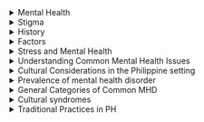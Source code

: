 <details>
   <summary>Mental Health</summary>

# Mental Health

**RA 11036 Mental Health Act of the Philippines**
- The state commits itself to promoting the well being of people by ensuring that Mental health is:
  - **Valued**
  - **Promoted**
  - **Protected**
  - Mental conditions are **treated and prevented**
- Service are free from coercion and accountable to the service users.
- people affected are able to exercise the full range of human rights and participate fully in society adn at work free from stigmazation and discrimination

### Importance of Mental Health

> Mental and Physical health are equally important components of overall health
>
> plays a crucial role in relationships
>
> affects the quality of life

### What happens if we neglect our mental health
- Chronic physical health issues
- Instability in your daily life
- **Incarceration** - prison
- Suicide

### Common mental health issues in PH
- Major depressive disorder
- Anxiety
- Substance Use
</details>

<details>
   <summary>Stigma</summary>

   # Stigma on mental Health

**MISCONCEPTIONS, DISCRIMINATIONS, MISUNDERSTANDING**

- Involves **negative attitudes/discrimination** against someone based on a disgusting characteristics such as a mental illness, health condition/disability
- **Social Stigmas**
  - can be related to other characteristics like **gender, sexuality, race, religion, and culture**
- lack of awarenes -> **misunderstandings, misinterpretations** regarding mental health
- can affect people with  mental illness
</details>

<details>
   <summary>History</summary>

   # History of Stigma
   - **Ancient Beliefs**
     - In ancient civilizations, mental illnesses were of then attributed to supernatural cause such as possession by evil spirits
   - **Medieval Views**
     - in middle ages MI was often associated with **Demon possession/moral weakness**
   - **Asylums and institutionalization**
   - **Media Portrayals**
     - Erronoeus media portrayal regarding mental illnesses/challenges.
   - **Stigmatizing Language**
   - **Cultural Factors**
     - influenced perceptions of mental health.
</details>

<details>

   <summary>Factors</summary>

   # Protective Factors
   > Characteristices that enhance an individual's ability to cope with stress; reducing development of mental health problems.

   - **Stable Family Environment**
   - **Access to education and Resources**
   - **Healthy Lifestyle Choices**
   - **Strong Problem-Solving Skills**

   # Risk Factors
   > Factors that increase the likelihood of a persond eveloping mental health disorders/ experiencing psychological distress.
   
   - **Genetic Predisposition**
   - **Traumatic Experiences**
   - **Chronic Stress**
   - **Substance Abuse**
   - **Social isolation**
   - **Chronic Medical Conditions**
   - **Major Life Changes**
   - **Poverty and Socioeconomic Disadvantage**
</details>


<details>

<summary> Stress and Mental Health</summary>

# Stress and Mental Health

## Stress
   > A natural and **physiological response** that occurs when an individual perceies a threat, challenge, or demand in their environment

   > It is the body's way of **preparing to cope with a potentially difficult/dangerous situation.**

**Two main types**
  - Acute Stress (short term)
    - triggered by specific event
  - Chronic Stress (long term)
    - result from ongoing challenges

### Symptoms

| Physical                     | Psychological                         |
| ---                          | ---                                   |
| Increase heart rate & bp     | Anxiety & worry                       |
| Muscle Tension & pain        | Irritability / mood swings            |
| Digestive Problems           | Difficulty concentrating              |
| Fatigue                      | Changes in appetite (eats more/less)  |
| Sleep disturbances           | Racing thoughts                       |
| Headaches                    | Depression/ feelings of sadness       |
| Weakened immune system       |                                       |

## Sources of Stress
   - Life Events
   - Daily hassles
     - Academics
     - Job pressure
     - Money and financial worries
   - Family and interpersonal stress
   - Time pressure and overload
   - Anger
   - Trauma
   - Societal issues
   - Burnout

# Burnout 
  > **Chronic physical and emotional exhaustion** that is often accompanied by a sense of **reduced accomplishment and detachment form work/other responsibilities**

## types of burnout
  1. Work related
     - **Overload burnout**- excessive work load
     - **Neglect burnout** - emotionally detached
     - **Frenectic burnout** - pushes beyond the limit
     - **Under-challenged** - bored 
     - **Worn out** - in their roles for an extended period
  2. Others
     - **Academic** - acad pressure
     - **Caregiver** - provides care
     - **Parental** - parenting becomes excessive
     - **Creative** - creatively block
     - **Relationship** - emotionally drained with interpersonal relationship

  # Stress Diathesis Model
  > Psychological theory that aims to **explain how mental disorders** develop as a result of the **interplay between biological or genetic predispositions**
  > (diathesis) and evironmental stressors

</details>
<details>
<summary>Understanding Common Mental Health Issues </summary>

# Mental health disorders
> significant disturbances in an individuals thoughts, emotions, behavior

## Mental Health issues/Problems
> Less severe difficulties -> temporary

### Why do we need to address MHD?

**This can affect some of the ff negatively**
1. Individual well being
2. Physical health
3. Social and interpersonal relationships
4. Academic and occupational success
5. Public Safety
6. Economic impact
7. Prevention of suicidal behavior
8. Reducing stigma
9. Long term positive outcomes
10. Global impact - statistics
</details>

<details>
  <Summary> Cultural Considerations in the Philippine setting</Summary>

  1. **Strong Family & Community ties**
     > Relied upon for emotional support
  2. **Hiya (shame) / pakikisama (harmony)**
     > **Hiya** - Embarrassment from being open
     >
     > **Pakikisama** - maintaining harmonious relationship
  3. **Stigma surrounding mental health**
     > Barrier to seeking help
  4. **Cultural Beliefs**
     > _usog/kulam_ - influence how MH is interpreted
  5. **Religion and spirituality**
     > Source of solace & support
  6. **Colonial influence**
  7. **Economic and sociopolitical factors**
     > Poverty & Political instability
  8. **Access to mental health services**
     > Limited
  9. **Language and dialects**
      > affects communication
  10. **Resilience and bayanihan spirit**
      > helping one another can promote mental health
</details>

<details>
  <summary>Prevalence of mental health disorder</summary>

  ## Prevalence
  > The total number of individuals in a population who have a disease/health condition at a specific period of time
> 
> Percentage of a population

  1. **General Prevalence**
     > 3.3m living with MHD
  2. **Specific diorders**
     > Depression, anxiety, subtance use
  3. **Youth mental health**
     > 3/10 -> depressive symptoms

     > 7/10 -> anxiety related
  4. **Suicidal behavior**
     > PH has the highest suicidal rates in Southeast Asia -> among students
</details>

<details>
  <summary>General Categories of Common MHD</summary>

  ### Mood Disorders
  1. **Major Depressive disorder** - Persistent feelings of sadness
  2. **Bipolar disorder** - mood swings (depressive/manic episodes)
     
  ### Anxiety Disorder
  1. **Generalized Anxiety Disorder** - uncontrollable worry about everyday events
  2. **Panic Disorder** - unexpected panic attacks
  3. **Social Anciety Disorder** - Social phobia / avoidance of social situations

**Grounding Technique**
1. Breathing
2. 5 -> SEE
3. 4 -> TOUCH
4. 3 -> HEAR
5. 2 -> SMELL
6. 1 -> TASTE

  ### Substance Use Disorders
  1. **Alcohol use disorder** - inability to control alcohol
  2. **Drug use disorder**

  ### Psychotic Disorder
  1. **Schizophrenia**
     - disruptions in thinking, perception, emotions, and behavior
     - hallucinations & delusions
    
  ### Eating disorder
  1. **Anorexia Nervosa** - extreme fear of getting weight
  2. **Bulimia Nervosa** - binge eating then purging
  3. **PICA** - inedible eating
</details>

<details>

  <summary>Cultural syndromes</summary>
  
  # Cultural Syndrome
    > patterns of symptoms or behaviors that are recognized as illness or dysfunction


## In the PH

1. **Koro** - genetalia retracing
2. **Ataque de Nervios** - outbursts of emotion
3. **Susto** - emotional & physical distress fright/traumatic experience
4. **Kulam** - witchcraft/sorcery
5. **Lamig** - "cold"/negative energy
6. **Gayuma** - love potion
7. **Bati** - evil eye / envy
8. **Bangungot** - nightmare

## Various Parts of the world

1. **Susto**
2. **Hwa Byung** - repressed anger/stress
3. **Taijin Kyufusho** (japanese) - extreme fear of offending / embarrassing one's looks
4. **Dhat Syndrome** (india) - loss of semen
5. **Khyal Cap** (cambodian) - excessive wind entering the body
6. **Nervios** (latinx) - emotional distress linked to stressors
7. **Shemjing Shuairuo** (Chinese) - overwork/stress -> societal expectations
8. **Mal de Ojo** (latin american) - evil eye
9. **Windigo Psychosis** (Indigenous communities in NA) - fear of becoming a cannibalistic creature
</details>

<details>
<summary>Traditional Practices in PH</summary>

1. Hilot Alburalyo
2. Herbal Remedies
3. Faith and Spirituality
4. Tawas/Alum Crystals
5. Pagtatawas
6. Blessings and spiritual cleansing
7. Amulets and charms
8. Community support
</details>
